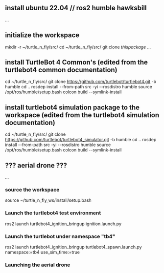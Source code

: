 ## install ubuntu 22.04 // ros2 humble hawksbill
...




## initialize the workspace
mkdir -r ~/turtle_n_fly/src/
cd ~/turtle_n_fly/src/
git clone *thispackage*
...

## install TurtleBot 4 Common's (edited from the turtlebot4 common documentation)
cd ~/turtle_n_fly/src/
git clone https://github.com/turtlebot/turtlebot4.git -b humble
cd ..
rosdep install --from-path src -yi --rosdistro humble
source /opt/ros/humble/setup.bash
colcon build --symlink-install

## install turtlebot4 simulation package to the workspace (edited from the turtlebot4 simulation documentation)
cd ~/turtle_n_fly/src/
git clone https://github.com/turtlebot/turtlebot4_simulator.git -b humble
cd ..
rosdep install --from-path src -yi --rosdistro humble
source /opt/ros/humble/setup.bash
colcon build --symlink-install


## ??? aerial drone ??? 
...



### source the workspace
source ~/turtle_n_fly_ws/install/setup.bash
### Launch the turtlebot4 test environment
ros2 launch turtlebot4_ignition_bringup ignition.launch.py 
### Launch the turtlebot under namespace "tb4"
ros2 launch turtlebot4_ignition_bringup turtlebot4_spawn.launch.py namespace:=tb4 use_sim_time:=true
### Launching the aerial drone



